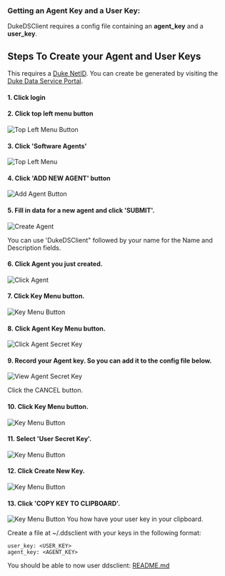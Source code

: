 ### Getting an Agent Key and a User Key:
DukeDSClient requires a config file containing an __agent_key__ and a __user_key__.

## Steps To Create your Agent and User Keys
This requires a [Duke NetID](https://oit.duke.edu/email-accounts/netid/).
You can create be generated by visiting the [Duke Data Service Portal](https://dataservice.duke.edu).
####  1. Click login
####  2. Click top left menu button
![Top Left Menu Button](images/TopLeftMenuButton.png?raw=true "Top Left Menu Button")
####  3. Click 'Software Agents'
![Top Left Menu](images/TopLeftMenu.png?raw=true "Top Left Menu")
####  4. Click 'ADD NEW AGENT' button
![Add Agent Button](images/AddAgentButton.png?raw=true "Add Agent Button")
####  5. Fill in data for a new agent and click 'SUBMIT'.
![Create Agent](images/CreateAgent.png?raw=true "Create Agent")

You can use 'DukeDSClient" followed by your name for the Name and Description fields.
####  6. Click Agent you just created.
![Click Agent](images/ClickAgent.png?raw=true "Click Agent")
####  7. Click Key Menu button.
![Key Menu Button](images/KeyMenuButton.png?raw=true "Key Menu Button")
####  8. Click Agent Key Menu button.
![Click Agent Secret Key](images/ClickAgentSecretKey.png?raw=true "Click Agent Secret Key")
####  9. Record your Agent key. So you can add it to the config file below.
![View Agent Secret Key](images/ViewAgentSecretKey.png?raw=true "View Agent Secret Key")

Click the CANCEL button.
####  10. Click Key Menu button.
![Key Menu Button](images/KeyMenuButton.png?raw=true "Key Menu Button")
####  11. Select 'User Secret Key'.
![Key Menu Button](images/KeyMenu.png?raw=true "Key Menu Button")
####  12. Click Create New Key.
![Key Menu Button](images/CreateNewKey.png?raw=true "Key Menu Button")
####  13. Click 'COPY KEY TO CLIPBOARD'.
![Key Menu Button](images/CopyKeyToClipboard.png?raw=true "Key Menu Button")
You how have your user key in your clipboard.

Create a file at ~/.ddsclient with your keys in the following format:
```
user_key: <USER_KEY>
agent_key: <AGENT_KEY>
```

You should be able to now user ddsclient: [README.md](../README.md)
